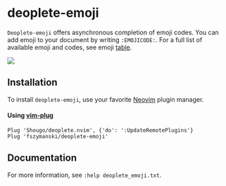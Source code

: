 # deoplete-emoji

`Deoplete-emoji` offers asynchronous completion of emoji codes. You can add emoji to your document by writing `:EMOJICODE:`.
For a full list of available emoji and codes, see emoji [table](https://unicodey.com/emoji-data/table.htm).

![](https://user-images.githubusercontent.com/25827968/27698987-195ead00-5cf9-11e7-8bcd-5e88e111f35a.png)

## Installation

To install `deoplete-emoji`, use your favorite [Neovim](https://neovim.io/) plugin manager.

#### Using [vim-plug](https://github.com/junegunn/vim-plug)

```vim
Plug 'Shougo/deoplete.nvim', {'do': ':UpdateRemotePlugins'}
Plug 'fszymanski/deoplete-emoji'
```

## Documentation

For more information, see `:help deoplete_emoji.txt`.
